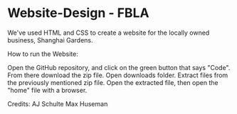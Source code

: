 # Website-Design - FBLA
We've used HTML and CSS to create a website for the locally owned business, Shanghai Gardens.

How to run the Website:

Open the GitHub repository, and click on the green button that says "Code". 
From there download the zip file. 
Open downloads folder. 
Extract files from the previously mentioned zip file.
Open the extracted file, then open the "home" file with a browser.


Credits:
AJ Schulte
Max Huseman